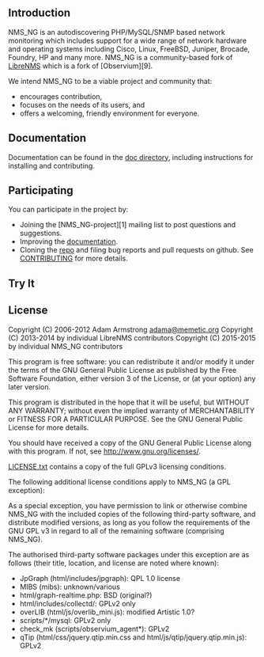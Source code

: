 Introduction
------------

NMS_NG is an autodiscovering PHP/MySQL/SNMP based network monitoring
which includes support for a wide range of network hardware and operating
systems including Cisco, Linux, FreeBSD, Juniper, Brocade, Foundry, HP and
many more.  NMS_NG is a community-based fork of [LibreNMS][8] which is a fork of
[Observium][9].

We intend NMS_NG to be a viable project and community that:
- encourages contribution,
- focuses on the needs of its users, and
- offers a welcoming, friendly environment for everyone.


Documentation
-------------

Documentation can be found in the [doc directory][5], including instructions
for installing and contributing.


Participating
-------------

You can participate in the project by:
- Joining the [NMS_NG-project][1] mailing list to post questions and
  suggestions.
- Improving the [documentation][5].
- Cloning the [repo][2] and filing bug reports and pull requests on github.
  See [CONTRIBUTING][15] for more details.


Try It
------



License
-------

Copyright (C) 2006-2012 Adam Armstrong <adama@memetic.org>
Copyright (C) 2013-2014 by individual LibreNMS contributors
Copyright (C) 2015-2015 by individual NMS_NG contributors

 This program is free software: you can redistribute it and/or modify
 it under the terms of the GNU General Public License as published by
 the Free Software Foundation, either version 3 of the License, or
 (at your option) any later version.

 This program is distributed in the hope that it will be useful,
 but WITHOUT ANY WARRANTY; without even the implied warranty of
 MERCHANTABILITY or FITNESS FOR A PARTICULAR PURPOSE.  See the
 GNU General Public License for more details.

 You should have received a copy of the GNU General Public License
 along with this program.  If not, see <http://www.gnu.org/licenses/>.

[LICENSE.txt][14] contains a copy of the full GPLv3 licensing conditions.

The following additional license conditions apply to NMS_NG (a GPL
exception):

  As a special exception, you have permission to link or otherwise combine
  NMS_NG with the included copies of the following third-party software,
  and distribute modified versions, as long as you follow the requirements
  of the GNU GPL v3 in regard to all of the remaining software (comprising
  NMS_NG).

  The authorised third-party software packages under this exception are as
  follows (their title, location, and license are noted where known):
  - JpGraph (html/includes/jpgraph): QPL 1.0 license
  - MIBS (mibs): unknown/various
  - html/graph-realtime.php: BSD (original?)
  - html/includes/collectd/: GPLv2 only
  - overLIB (html/js/overlib_mini.js): modified Artistic 1.0?
  - scripts/*/mysql: GPLv2 only
  - check_mk (scripts/observium_agent*): GPLv2
  - qTip (html/css/jquery.qtip.min.css and html/js/qtip/jquery.qtip.min.js): GPLv2

[2]: https://github.com/speedguzzi/NMS_NG "Main NMS_NG GitHub repo"
[5]: https://github.com/speedguzzi/NMS_NG/tree/master/doc/
[8]: http://observium.org/ "Observium web site"
[10]: http://www.debian.org/social_contract "Debian project social contract"
[12]: https://github.com/speedguzzi/NMS_NG/tree/master/doc/Observium_Welcome.md
[14]: https://github.com/speedguzzi/NMS_NG/tree/master/LICENSE.txt
[15]: https://github.com/speedguzzi/NMS_NG/tree/master/doc/CONTRIBUTING.md
